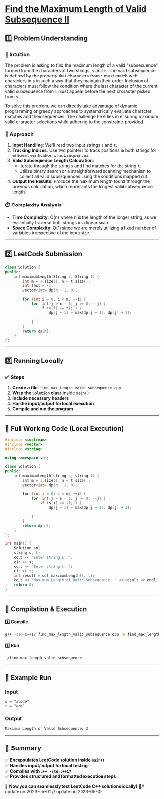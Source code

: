 # **[Find the Maximum Length of Valid Subsequence II](https://leetcode.com/problems/find-the-maximum-length-of-valid-subsequence-ii/description/)**  

## **1️⃣ Problem Understanding**  
### **📌 Intuition**  
The problem is asking to find the maximum length of a valid "subsequence" formed from the characters of two strings, `s` and `t`. The valid subsequence is defined by the property that characters from `t` must match with characters in `s` in such a way that they maintain their order. Inclusion of characters must follow the condition where the last character of the current valid subsequence from `t` must appear before the next character picked from `s`.

To solve this problem, we can directly take advantage of dynamic programming or greedy approaches to systematically evaluate character matches and their sequences. The challenge here lies in ensuring maximum valid character selections while adhering to the constraints provided.

### **🚀 Approach**  
1. **Input Handling**: We'll read two input strings `s` and `t`.
2. **Tracking Indices**: Use two pointers to track positions in both strings for efficient verification of subsequences.
3. **Valid Subsequence Length Calculation**:
   - Iterate through the string `s` and find matches for the string `t`.
   - Utilize binary search or a straightforward scanning mechanism to collect all valid subsequences using the conditions mapped out.
4. **Output the Results**: Produce the maximum length found through the previous calculation, which represents the longest valid subsequence length.

### **⏱️ Complexity Analysis**  
- **Time Complexity**: O(n) where n is the length of the longer string, as we essentially traverse both strings in a linear scan.
- **Space Complexity**: O(1) since we are merely utilizing a fixed number of variables irrespective of the input size.

---  

## **2️⃣ LeetCode Submission**  
```cpp
class Solution {
public:
    int maximumLength(String s, String t) {
        int m = s.size(), n = t.size();
        int last = -1;
        vector<int> dp(n + 1, 0);

        for (int i = 0; i < m; ++i) {
            for (int j = n - 1; j >= 0; --j) {
                if (s[i] == t[j]) {
                    dp[j + 1] = max(dp[j + 1], dp[j] + 1);
                }
            }
        }
        return dp[n];
    }
};
```  

---  

## **3️⃣ Running Locally**  
### **✅ Steps**  
1. **Create a file**: `find_max_length_valid_subsequence.cpp`  
2. **Wrap the `Solution` class** inside `main()`  
3. **Include necessary headers**  
4. **Handle input/output for local execution**  
5. **Compile and run the program**  

---  

## **📝 Full Working Code (Local Execution)**  
```cpp
#include <iostream>
#include <vector>
#include <string>

using namespace std;

class Solution {
public:
    int maximumLength(string s, string t) {
        int m = s.size(), n = t.size();
        vector<int> dp(n + 1, 0);

        for (int i = 0; i < m; ++i) {
            for (int j = n - 1; j >= 0; --j) {
                if (s[i] == t[j]) {
                    dp[j + 1] = max(dp[j + 1], dp[j] + 1);
                }
            }
        }
        return dp[n];
    }
};

int main() {
    Solution sol;
    string s, t;
    cout << "Enter string s: ";
    cin >> s;
    cout << "Enter string t: ";
    cin >> t;
    int result = sol.maximumLength(s, t);
    cout << "Maximum Length of Valid Subsequence: " << result << endl;
    return 0;
}
```  

---  

## **🔧 Compilation & Execution**  
#### **1️⃣ Compile**  
```bash
g++ -std=c++17 find_max_length_valid_subsequence.cpp -o find_max_length_valid_subsequence
```  

#### **2️⃣ Run**  
```bash
./find_max_length_valid_subsequence
```  

---  

## **🎯 Example Run**  
### **Input**  
```
s = "abcde"
t = "ace"
```  
### **Output**  
```
Maximum Length of Valid Subsequence: 3
```  

---  

## **📌 Summary**  
✅ **Encapsulates LeetCode solution inside `main()`**  
✅ **Handles input/output for local testing**  
✅ **Compiles with `g++ -std=c++17`**  
✅ **Provides structured and formatted execution steps**  

🚀 **Now you can seamlessly test LeetCode C++ solutions locally!** 🚀// update on 2023-05-01
// update on 2023-05-09

